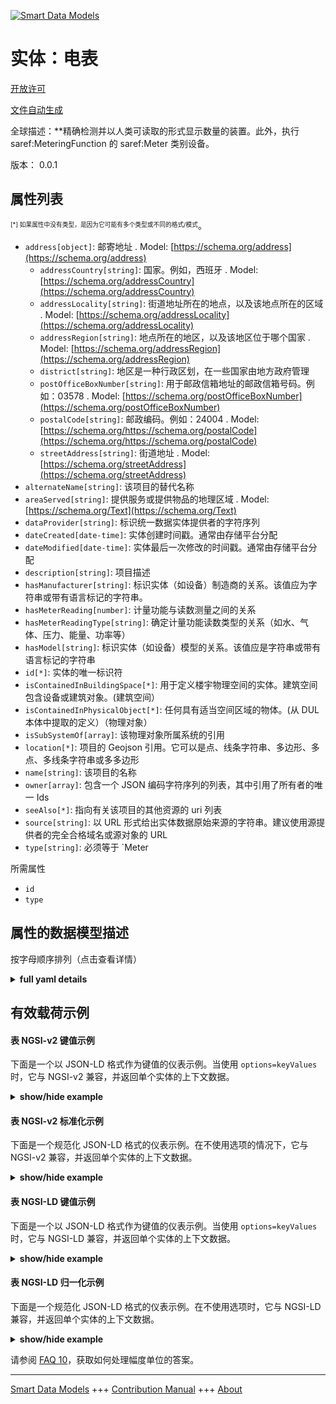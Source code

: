 <!-- 10-Header -->  
[![Smart Data Models](https://smartdatamodels.org/wp-content/uploads/2022/01/SmartDataModels_logo.png "Logo")](https://smartdatamodels.org)  
实体：电表  
=====<!-- /10-Header -->  
<!-- 15-License -->  
[开放许可](https://github.com/smart-data-models//dataModel.SAREF/blob/master/Meter/LICENSE.md)  
[文件自动生成](https://docs.google.com/presentation/d/e/2PACX-1vTs-Ng5dIAwkg91oTTUdt8ua7woBXhPnwavZ0FxgR8BsAI_Ek3C5q97Nd94HS8KhP-r_quD4H0fgyt3/pub?start=false&loop=false&delayms=3000#slide=id.gb715ace035_0_60)  
<!-- /15-License -->  
<!-- 20-Description -->  
全球描述：**精确检测并以人类可读取的形式显示数量的装置。此外，执行 saref:MeteringFunction 的 saref:Meter 类别设备。  
版本： 0.0.1  
<!-- /20-Description -->  
<!-- 30-PropertiesList -->  

## 属性列表  

<sup><sub>[*] 如果属性中没有类型，是因为它可能有多个类型或不同的格式/模式</sub></sup>。  
- `address[object]`: 邮寄地址  . Model: [https://schema.org/address](https://schema.org/address)	- `addressCountry[string]`: 国家。例如，西班牙  . Model: [https://schema.org/addressCountry](https://schema.org/addressCountry)  
	- `addressLocality[string]`: 街道地址所在的地点，以及该地点所在的区域  . Model: [https://schema.org/addressLocality](https://schema.org/addressLocality)  
	- `addressRegion[string]`: 地点所在的地区，以及该地区位于哪个国家  . Model: [https://schema.org/addressRegion](https://schema.org/addressRegion)  
	- `district[string]`: 地区是一种行政区划，在一些国家由地方政府管理    
	- `postOfficeBoxNumber[string]`: 用于邮政信箱地址的邮政信箱号码。例如：03578  . Model: [https://schema.org/postOfficeBoxNumber](https://schema.org/postOfficeBoxNumber)  
	- `postalCode[string]`: 邮政编码。例如：24004  . Model: [https://schema.org/https://schema.org/postalCode](https://schema.org/https://schema.org/postalCode)  
	- `streetAddress[string]`: 街道地址  . Model: [https://schema.org/streetAddress](https://schema.org/streetAddress)  
- `alternateName[string]`: 该项目的替代名称  - `areaServed[string]`: 提供服务或提供物品的地理区域  . Model: [https://schema.org/Text](https://schema.org/Text)- `dataProvider[string]`: 标识统一数据实体提供者的字符序列  - `dateCreated[date-time]`: 实体创建时间戳。通常由存储平台分配  - `dateModified[date-time]`: 实体最后一次修改的时间戳。通常由存储平台分配  - `description[string]`: 项目描述  - `hasManufacturer[string]`: 标识实体（如设备）制造商的关系。该值应为字符串或带有语言标记的字符串。  - `hasMeterReading[number]`: 计量功能与读数测量之间的关系  - `hasMeterReadingType[string]`: 确定计量功能读数类型的关系（如水、气体、压力、能量、功率等）  - `hasModel[string]`: 标识实体（如设备）模型的关系。该值应是字符串或带有语言标记的字符串  - `id[*]`: 实体的唯一标识符  - `isContainedInBuildingSpace[*]`: 用于定义楼宇物理空间的实体。建筑空间包含设备或建筑对象。(建筑空间）  - `isContainedInPhysicalObject[*]`: 任何具有适当空间区域的物体。(从 DUL 本体中提取的定义）（物理对象）  - `isSubSystemOf[array]`: 该物理对象所属系统的引用  - `location[*]`: 项目的 Geojson 引用。它可以是点、线条字符串、多边形、多点、多线条字符串或多多边形  - `name[string]`: 该项目的名称  - `owner[array]`: 包含一个 JSON 编码字符序列的列表，其中引用了所有者的唯一 Ids  - `seeAlso[*]`: 指向有关该项目的其他资源的 uri 列表  - `source[string]`: 以 URL 形式给出实体数据原始来源的字符串。建议使用源提供者的完全合格域名或源对象的 URL  - `type[string]`: 必须等于 `Meter  <!-- /30-PropertiesList -->  
<!-- 35-RequiredProperties -->  
所需属性  
- `id`  - `type`  <!-- /35-RequiredProperties -->  
<!-- 40-RequiredProperties -->  
<!-- /40-RequiredProperties -->  
<!-- 50-DataModelHeader -->  
## 属性的数据模型描述  
按字母顺序排列（点击查看详情）  
<!-- /50-DataModelHeader -->  
<!-- 60-ModelYaml -->  
<details><summary><strong>full yaml details</strong></summary>    
```yaml  
Meter:    
  description: 'A device built to accurately detect and display a quantity in a form readable by a human being. Further, a device of category saref:Meter that performs a saref:MeteringFunction.'    
  properties:    
    address:    
      description: The mailing address    
      properties:    
        addressCountry:    
          description: 'The country. For example, Spain'    
          type: string    
          x-ngsi:    
            model: https://schema.org/addressCountry    
            type: Property    
        addressLocality:    
          description: 'The locality in which the street address is, and which is in the region'    
          type: string    
          x-ngsi:    
            model: https://schema.org/addressLocality    
            type: Property    
        addressRegion:    
          description: 'The region in which the locality is, and which is in the country'    
          type: string    
          x-ngsi:    
            model: https://schema.org/addressRegion    
            type: Property    
        district:    
          description: 'A district is a type of administrative division that, in some countries, is managed by the local government'    
          type: string    
          x-ngsi:    
            type: Property    
        postOfficeBoxNumber:    
          description: 'The post office box number for PO box addresses. For example, 03578'    
          type: string    
          x-ngsi:    
            model: https://schema.org/postOfficeBoxNumber    
            type: Property    
        postalCode:    
          description: 'The postal code. For example, 24004'    
          type: string    
          x-ngsi:    
            model: https://schema.org/https://schema.org/postalCode    
            type: Property    
        streetAddress:    
          description: The street address    
          type: string    
          x-ngsi:    
            model: https://schema.org/streetAddress    
            type: Property    
        streetNr:    
          description: Number identifying a specific property on a public street    
          type: string    
          x-ngsi:    
            type: Property    
      type: object    
      x-ngsi:    
        model: https://schema.org/address    
        type: Property    
    alternateName:    
      description: An alternative name for this item    
      type: string    
      x-ngsi:    
        type: Property    
    areaServed:    
      description: The geographic area where a service or offered item is provided    
      type: string    
      x-ngsi:    
        model: https://schema.org/Text    
        type: Property    
    dataProvider:    
      description: A sequence of characters identifying the provider of the harmonised data entity    
      type: string    
      x-ngsi:    
        type: Property    
    dateCreated:    
      description: Entity creation timestamp. This will usually be allocated by the storage platform    
      format: date-time    
      type: string    
      x-ngsi:    
        type: Property    
    dateModified:    
      description: Timestamp of the last modification of the entity. This will usually be allocated by the storage platform    
      format: date-time    
      type: string    
      x-ngsi:    
        type: Property    
    description:    
      description: A description of this item    
      type: string    
      x-ngsi:    
        type: Property    
    hasManufacturer:    
      description: 'A relationship identifying the manufacturer of an entity (e.g., device). The value is expected to be a string or a string with language tag'    
      type: string    
      x-ngsi:    
        type: Property    
    hasMeterReading:    
      description: A relationship between a metering function and the measurement of the reading    
      type: number    
      x-ngsi:    
        type: Property    
    hasMeterReadingType:    
      description: 'A relationship identifying the reading type of a metering function (e.g., Water, Gas, Pressure , Energy , Power, etc.)'    
      enum:    
        - Coal    
        - Electricity    
        - Energy    
        - Gas    
        - Humidity    
        - Light    
        - Motion    
        - Occupancy    
        - Power    
        - Pressure    
        - Price    
        - Smoke    
        - Temperature    
        - Water    
      type: string    
      x-ngsi:    
        type: Property    
    hasModel:    
      description: 'A relationship identifying the model of an entity (e.g., device). The value is expected to be a string or a string with language tag'    
      type: string    
      x-ngsi:    
        type: Property    
    id:    
      anyOf:    
        - description: Identifier format of any NGSI entity    
          maxLength: 256    
          minLength: 1    
          pattern: ^[\w\-\.\{\}\$\+\*\[\]`|~^@!,:\\]+$    
          type: string    
          x-ngsi:    
            type: Property    
        - description: Identifier format of any NGSI entity    
          format: uri    
          type: string    
          x-ngsi:    
            type: Property    
      description: Unique identifier of the entity    
      x-ngsi:    
        type: Property    
    isContainedInBuildingSpace:    
      anyOf:    
        - description: Identifier format of any NGSI entity    
          maxLength: 256    
          minLength: 1    
          pattern: ^[\w\-\.\{\}\$\+\*\[\]`|~^@!,:\\]+$    
          type: string    
          x-ngsi:    
            type: Property    
        - description: Identifier format of any NGSI entity    
          format: uri    
          type: string    
          x-ngsi:    
            type: Property    
      description: An entity used to define the physical spaces of the building. A building space contains devices or building objects. (BuildingSpace)    
      x-ngsi:    
        type: Property    
    isContainedInPhysicalObject:    
      anyOf:    
        - description: Identifier format of any NGSI entity    
          maxLength: 256    
          minLength: 1    
          pattern: ^[\w\-\.\{\}\$\+\*\[\]`|~^@!,:\\]+$    
          type: string    
          x-ngsi:    
            type: Property    
        - description: Identifier format of any NGSI entity    
          format: uri    
          type: string    
          x-ngsi:    
            type: Property    
      description: Any Object that has a proper space region. (Definition extracted from DUL ontology) (PhysicalObject)    
      x-ngsi:    
        type: Property    
    isSubSystemOf:    
      description: A reference to a system(s) that this Physical Object is part of    
      items:    
        anyOf:    
          - description: Identifier format of any NGSI entity    
            maxLength: 256    
            minLength: 1    
            pattern: ^[\w\-\.\{\}\$\+\*\[\]`|~^@!,:\\]+$    
            type: string    
            x-ngsi:    
              type: Property    
          - description: Identifier format of any NGSI entity    
            format: uri    
            type: string    
            x-ngsi:    
              type: Property    
        description: Unique identifier of the entity    
        x-ngsi:    
          type: Property    
      type: array    
      x-ngsi:    
        type: Relationship    
    location:    
      description: 'Geojson reference to the item. It can be Point, LineString, Polygon, MultiPoint, MultiLineString or MultiPolygon'    
      oneOf:    
        - description: Geojson reference to the item. Point    
          properties:    
            bbox:    
              items:    
                type: number    
              minItems: 4    
              type: array    
            coordinates:    
              items:    
                type: number    
              minItems: 2    
              type: array    
            type:    
              enum:    
                - Point    
              type: string    
          required:    
            - type    
            - coordinates    
          title: GeoJSON Point    
          type: object    
          x-ngsi:    
            type: GeoProperty    
        - description: Geojson reference to the item. LineString    
          properties:    
            bbox:    
              items:    
                type: number    
              minItems: 4    
              type: array    
            coordinates:    
              items:    
                items:    
                  type: number    
                minItems: 2    
                type: array    
              minItems: 2    
              type: array    
            type:    
              enum:    
                - LineString    
              type: string    
          required:    
            - type    
            - coordinates    
          title: GeoJSON LineString    
          type: object    
          x-ngsi:    
            type: GeoProperty    
        - description: Geojson reference to the item. Polygon    
          properties:    
            bbox:    
              items:    
                type: number    
              minItems: 4    
              type: array    
            coordinates:    
              items:    
                items:    
                  items:    
                    type: number    
                  minItems: 2    
                  type: array    
                minItems: 4    
                type: array    
              type: array    
            type:    
              enum:    
                - Polygon    
              type: string    
          required:    
            - type    
            - coordinates    
          title: GeoJSON Polygon    
          type: object    
          x-ngsi:    
            type: GeoProperty    
        - description: Geojson reference to the item. MultiPoint    
          properties:    
            bbox:    
              items:    
                type: number    
              minItems: 4    
              type: array    
            coordinates:    
              items:    
                items:    
                  type: number    
                minItems: 2    
                type: array    
              type: array    
            type:    
              enum:    
                - MultiPoint    
              type: string    
          required:    
            - type    
            - coordinates    
          title: GeoJSON MultiPoint    
          type: object    
          x-ngsi:    
            type: GeoProperty    
        - description: Geojson reference to the item. MultiLineString    
          properties:    
            bbox:    
              items:    
                type: number    
              minItems: 4    
              type: array    
            coordinates:    
              items:    
                items:    
                  items:    
                    type: number    
                  minItems: 2    
                  type: array    
                minItems: 2    
                type: array    
              type: array    
            type:    
              enum:    
                - MultiLineString    
              type: string    
          required:    
            - type    
            - coordinates    
          title: GeoJSON MultiLineString    
          type: object    
          x-ngsi:    
            type: GeoProperty    
        - description: Geojson reference to the item. MultiLineString    
          properties:    
            bbox:    
              items:    
                type: number    
              minItems: 4    
              type: array    
            coordinates:    
              items:    
                items:    
                  items:    
                    items:    
                      type: number    
                    minItems: 2    
                    type: array    
                  minItems: 4    
                  type: array    
                type: array    
              type: array    
            type:    
              enum:    
                - MultiPolygon    
              type: string    
          required:    
            - type    
            - coordinates    
          title: GeoJSON MultiPolygon    
          type: object    
          x-ngsi:    
            type: GeoProperty    
      x-ngsi:    
        type: GeoProperty    
    name:    
      description: The name of this item    
      type: string    
      x-ngsi:    
        type: Property    
    owner:    
      description: A List containing a JSON encoded sequence of characters referencing the unique Ids of the owner(s)    
      items:    
        anyOf:    
          - description: Identifier format of any NGSI entity    
            maxLength: 256    
            minLength: 1    
            pattern: ^[\w\-\.\{\}\$\+\*\[\]`|~^@!,:\\]+$    
            type: string    
            x-ngsi:    
              type: Property    
          - description: Identifier format of any NGSI entity    
            format: uri    
            type: string    
            x-ngsi:    
              type: Property    
        description: Unique identifier of the entity    
        x-ngsi:    
          type: Property    
      type: array    
      x-ngsi:    
        type: Property    
    seeAlso:    
      description: list of uri pointing to additional resources about the item    
      oneOf:    
        - items:    
            format: uri    
            type: string    
          minItems: 1    
          type: array    
        - format: uri    
          type: string    
      x-ngsi:    
        type: Property    
    source:    
      description: 'A sequence of characters giving the original source of the entity data as a URL. Recommended to be the fully qualified domain name of the source provider, or the URL to the source object'    
      type: string    
      x-ngsi:    
        type: Property    
    type:    
      description: It must be equal to `Meter`    
      enum:    
        - Meter    
      type: string    
      x-ngsi:    
        type: Property    
  required:    
    - id    
    - type    
  type: object    
  x-derived-from: "https://saref.etsi.org/core/v3.1.1/#saref:Meter"    
  x-disclaimer: 'Redistribution and use in source and binary forms, with or without modification, are permitted  provided that the license conditions are met. Copyleft (c) 2022 Contributors to Smart Data Models Program'    
  x-license-url: https://github.com/smart-data-models/dataModel.SAREF/blob/master/Meter/LICENSE.md    
  x-model-schema: https://smart-data-models.github.com/dataModel.SAREF/Meter/schema.json    
  x-model-tags: SAREF Meter    
  x-version: 0.0.1    
```  
</details>    
<!-- /60-ModelYaml -->  
<!-- 70-MiddleNotes -->  
<!-- /70-MiddleNotes -->  
<!-- 80-Examples -->  
## 有效载荷示例  
#### 表 NGSI-v2 键值示例  
下面是一个以 JSON-LD 格式作为键值的仪表示例。当使用 `options=keyValues` 时，它与 NGSI-v2 兼容，并返回单个实体的上下文数据。  
<details><summary><strong>show/hide example</strong></summary>    
```json  
{  
  "id": "urn:ngsi-ld:Meter:0dde3ab1-8d7f-400b-9fae-29a6d8db52a0",  
  "type": "Meter",  
  "hasMeterReading": 0.8038490157762914,  
  "hasMeterReadingType": "Humidity",  
  "hasManufacturer": "Meter Company Inc.",  
  "hasModel": "Meter 0.1.2",  
  "isContainedInBuildingSpace": "urn:ngsi-ld:BuildingSpace:b05a842e-2dab-4f8e-91d8-dddf6c9d7a08",  
  "isContainedInPhysicalObject": "urn:ngsi-ld:PhysicalObject:7d7e30d7-230d-445e-847e-d56a8bfe769a",  
  "isSubSystemOf": [  
    "urn:ngsi-ld:System:d21bd703-9e2e-4fdc-a513-3e03580ad18e",  
    "urn:ngsi-ld:System:0bf297bb-2527-4926-ba9e-5b5f65834c5b",  
    "urn:ngsi-ld:System:b2ed4c1a-f7d8-42b0-9555-2738ce9c80f6"  
  ],  
  "dateCreated": "2023-01-26T09:50:53Z",  
  "dateModified": "2023-01-25T18:14:39Z",  
  "source": "Import",  
  "name": "Meter",  
  "alternateName": "Meter type 2",  
  "description": "Meter of limited Meter types",  
  "dataProvider": "IFC file"  
}  
```  
</details>  
#### 表 NGSI-v2 标准化示例  
下面是一个规范化 JSON-LD 格式的仪表示例。在不使用选项的情况下，它与 NGSI-v2 兼容，并返回单个实体的上下文数据。  
<details><summary><strong>show/hide example</strong></summary>    
```json  
{  
  "id": "urn:ngsi-ld:Meter:d22ab4ee-d495-47d9-bf91-4040a9f1e437",  
  "type": "Meter",  
  "hasMeterReading": {  
    "type": "Measurement",  
    "value": 0.1692820780421772  
  },  
  "hasMeterReadingType": {  
    "type": "MeterHasMeterReadingType",  
    "value": "Coal"  
  },  
  "hasManufacturer": {  
    "type": "Text",  
    "value": "Meter Company Inc."  
  },  
  "hasModel": {  
    "type": "Text",  
    "value": "Meter 0.1.2"  
  },  
  "isContainedInBuildingSpace": {  
    "type": "URL",  
    "value": "urn:ngsi-ld:BuildingSpace:4d607bea-f506-477d-b3e4-35d8293d7738"  
  },  
  "isContainedInPhysicalObject": {  
    "type": "URL",  
    "value": "urn:ngsi-ld:PhysicalObject:dba2b9c7-0db0-44ba-bd5b-c3d29594bede"  
  },  
  "isSubSystemOf": {  
    "type": "array",  
    "value": [  
      {  
        "type": "URL",  
        "value": "urn:ngsi-ld:System:4bd5e430-e4cb-4e30-a518-2b03107c4f21"  
      },  
      {  
        "type": "URL",  
        "value": "urn:ngsi-ld:System:0c935447-3415-44d5-a9c8-1f48439f55d6"  
      },  
      {  
        "type": "URL",  
        "value": "urn:ngsi-ld:System:58888147-d89b-4d4b-a6fb-515f75932ccc"  
      }  
    ]  
  },  
  "dateCreated": {  
    "type": "DateTime",  
    "value": "2023-01-25T23:06:00.1423439+01:00"  
  },  
  "dateModified": {  
    "type": "DateTime",  
    "value": "2023-01-26T06:13:15.9747331+01:00"  
  },  
  "source": {  
    "type": "Text",  
    "value": "Import"  
  },  
  "name": {  
    "type": "Text",  
    "value": "Meter"  
  },  
  "alternateName": {  
    "type": "Text",  
    "value": "Meter type 2"  
  },  
  "description": {  
    "type": "Text",  
    "value": "Meter of limited Meter types"  
  },  
  "dataProvider": {  
    "type": "Text",  
    "value": "IFC file"  
  }  
}  
```  
</details>  
#### 表 NGSI-LD 键值示例  
下面是一个以 JSON-LD 格式作为键值的仪表示例。当使用 `options=keyValues` 时，它与 NGSI-LD 兼容，并返回单个实体的上下文数据。  
<details><summary><strong>show/hide example</strong></summary>    
```json  
{  
  "id": "urn:ngsi-ld:Meter:ee807196-0895-456c-a9cd-a0ce754c9a7d",  
  "type": "Meter",  
  "hasMeterReading": 0.3234784413713925,  
  "hasMeterReadingType": "Energy",  
  "hasManufacturer": "Meter Company Inc.",  
  "hasModel": "Meter 0.1.2",  
  "isContainedInBuildingSpace": "urn:ngsi-ld:BuildingSpace:b1d0f425-0713-4fcf-98e1-fdadce1b4297",  
  "isContainedInPhysicalObject": "urn:ngsi-ld:PhysicalObject:c27bac88-f5cd-4156-8b21-118666a981ed",  
  "isSubSystemOf": [  
    "urn:ngsi-ld:System:801be713-b55a-4d20-97c0-f57a0324d1c9",  
    "urn:ngsi-ld:System:780cc615-6169-4896-a969-6619abde8228",  
    "urn:ngsi-ld:System:e85eb619-4cec-4bdd-b2c8-d1899b4f2033"  
  ],  
  "dateCreated": "2023-01-26T05:05:25Z",  
  "dateModified": "2023-01-25T19:26:04Z",  
  "source": "Import",  
  "name": "Meter",  
  "alternateName": "Meter type 2",  
  "description": "Meter of limited Meter types",  
  "dataProvider": "IFC file",  
  "@context": [  
    "https://raw.githubusercontent.com/smart-data-models/dataModel.SAREF/master/context.jsonld",  
    "https://uri.etsi.org/ngsi-ld/v1/ngsi-ld-core-context.jsonld"  
  ]  
}  
```  
</details>  
#### 表 NGSI-LD 归一化示例  
下面是一个规范化 JSON-LD 格式的仪表示例。在不使用选项时，它与 NGSI-LD 兼容，并返回单个实体的上下文数据。  
<details><summary><strong>show/hide example</strong></summary>    
```json  
{  
  "id": "urn:ngsi-ld:Meter:e653c629-dd05-45f0-8949-1b72927b3805",  
  "type": "Meter",  
  "hasMeterReading": {  
    "type": "Property",  
    "unitCode": "NA",  
    "observedAt": "2023-01-26T14:05:57Z",  
    "value": 0.2858275914845758  
  },  
  "hasMeterReadingType": {  
    "type": "Property",  
    "value": "Smoke"  
  },  
  "hasManufacturer": {  
    "type": "Property",  
    "value": "Meter Company Inc."  
  },  
  "hasModel": {  
    "type": "Property",  
    "value": "Meter 0.1.2"  
  },  
  "isContainedInBuildingSpace": {  
    "type": "Relationship",  
    "object": "urn:ngsi-ld:BuildingSpace:3c7f35e1-9d96-4584-bee3-282830581524"  
  },  
  "isContainedInPhysicalObject": {  
    "type": "Relationship",  
    "object": "urn:ngsi-ld:PhysicalObject:ee8b7910-fbc2-4a0f-8689-b37a0f373265"  
  },  
  "isSubSystemOf": [  
    {  
      "type": "Relationship",  
      "object": "urn:ngsi-ld:System:9b595557-65c4-4ce2-98d5-3b26cf43c236"  
    },  
    {  
      "type": "Relationship",  
      "object": "urn:ngsi-ld:System:18f7f604-ec80-4556-8674-3bf94037843d"  
    },  
    {  
      "type": "Relationship",  
      "object": "urn:ngsi-ld:System:8b5dac28-26c9-4f3f-bdd7-f5e1288c71bc"  
    }  
  ],  
  "dateCreated": {  
    "type": "Property",  
    "value": "2023-01-26T06:13:46Z"  
  },  
  "dateModified": {  
    "type": "Property",  
    "value": "2023-01-25T17:40:16Z"  
  },  
  "source": {  
    "type": "Property",  
    "value": "Import"  
  },  
  "name": {  
    "type": "Property",  
    "value": "Meter"  
  },  
  "alternateName": {  
    "type": "Property",  
    "value": "Meter type 2"  
  },  
  "description": {  
    "type": "Property",  
    "value": "Meter of limited Meter types"  
  },  
  "dataProvider": {  
    "type": "Property",  
    "value": "IFC file"  
  },  
  "@context": [  
    "https://raw.githubusercontent.com/smart-data-models/dataModel.SAREF/master/context.jsonld",  
    "https://uri.etsi.org/ngsi-ld/v1/ngsi-ld-core-context.jsonld"  
  ]  
}  
```  
</details><!-- /80-Examples -->  
<!-- 90-FooterNotes -->  
<!-- /90-FooterNotes -->  
<!-- 95-Units -->  
请参阅 [FAQ 10](https://smartdatamodels.org/index.php/faqs/)，获取如何处理幅度单位的答案。  
<!-- /95-Units -->  
<!-- 97-LastFooter -->  
---  
[Smart Data Models](https://smartdatamodels.org) +++ [Contribution Manual](https://bit.ly/contribution_manual) +++ [About](https://bit.ly/Introduction_SDM)<!-- /97-LastFooter -->  
